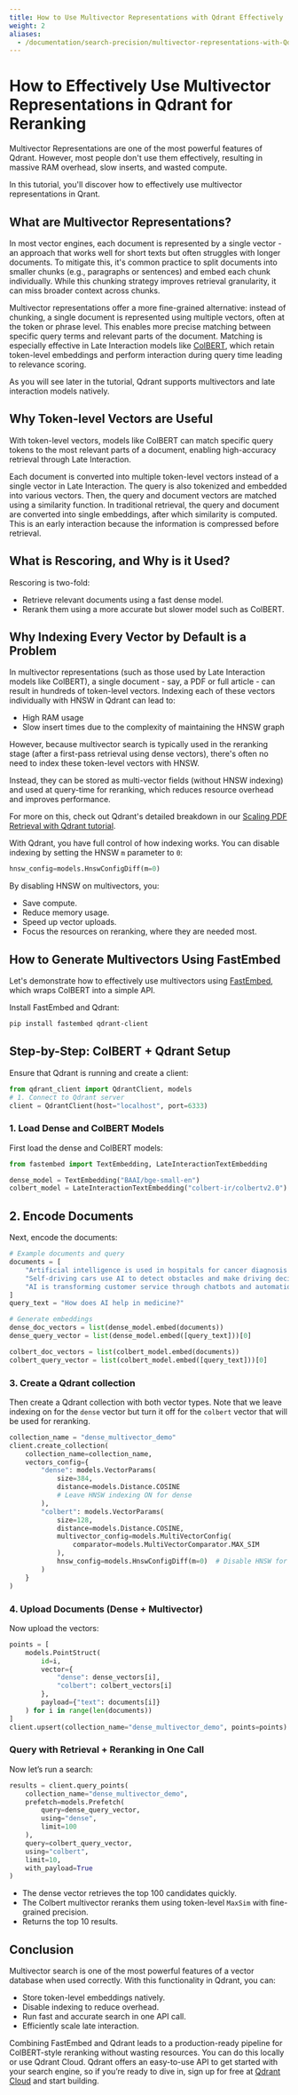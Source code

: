 ```yaml
---
title: How to Use Multivector Representations with Qdrant Effectively
weight: 2
aliases:
  - /documentation/search-precision/multivector-representations-with-Qdrant/
---
```

# How to Effectively Use Multivector Representations in Qdrant for Reranking
Multivector Representations are one of the most powerful features of Qdrant. However, most people don't use them effectively, resulting in massive RAM overhead, slow inserts, and wasted compute. 

In this tutorial, you'll discover how to effectively use multivector representations in Qrant. 

## What are Multivector Representations?
In most vector engines, each document is represented by a single vector - an approach that works well for short texts but often struggles with longer documents. To mitigate this, it's common practice to split documents into smaller chunks (e.g., paragraphs or sentences) and embed each chunk individually. While this chunking strategy improves retrieval granularity, it can miss broader context across chunks.

Multivector representations offer a more fine-grained alternative: instead of chunking, a single document is represented using multiple vectors, often at the token or phrase level. This enables more precise matching between specific query terms and relevant parts of the document. Matching is especially effective in Late Interaction models like [ColBERT](https://qdrant.tech/documentation/fastembed/fastembed-colbert/), which retain token-level embeddings and perform interaction during query time leading to relevance scoring.

As you will see later in the tutorial, Qdrant supports multivectors and late interaction models natively. 

## Why Token-level Vectors are Useful

With token-level vectors, models like ColBERT can match specific query tokens to the most relevant parts of a document, enabling high-accuracy retrieval through Late Interaction.

Each document is converted into multiple token-level vectors instead of a single vector in Late Interaction. The query is also tokenized and embedded into various vectors. Then, the query and document vectors are matched using a similarity function. In traditional retrieval, the query and document are converted into single embeddings, after which similarity is computed. This is an early interaction because the information is compressed before retrieval. 

## What is Rescoring, and Why is it Used?
Rescoring is two-fold:
- Retrieve relevant documents using a fast dense model. 
- Rerank them using a more accurate but slower model such as ColBERT.

## Why Indexing Every Vector by Default is a Problem
In multivector representations (such as those used by Late Interaction models like ColBERT), a single  document - say, a PDF or full article - can result in hundreds of token-level vectors. Indexing each of these vectors individually with HNSW in Qdrant can lead to:

- High RAM usage
- Slow insert times due to the complexity of maintaining the HNSW graph

However, because multivector search is typically used in the reranking stage (after a first-pass retrieval using dense vectors), there's often no need to index these token-level vectors with HNSW.

Instead, they can be stored as multi-vector fields (without HNSW indexing) and used at query-time for reranking, which reduces resource overhead and improves performance.

For more on this, check out Qdrant's detailed breakdown in our [Scaling PDF Retrieval with Qdrant tutorial](https://qdrant.tech/documentation/advanced-tutorials/pdf-retrieval-at-scale/#math-behind-the-scaling). 

With Qdrant, you have full control of how indexing works. You can disable indexing by setting the HNSW `m` parameter to `0`:
```python
hnsw_config=models.HnswConfigDiff(m=0)
```
By disabling HNSW on multivectors, you:
- Save compute. 
- Reduce memory usage.
- Speed up vector uploads. 
- Focus the resources on reranking, where they are needed most. 

## How to Generate Multivectors Using FastEmbed
Let's demonstrate how to effectively use multivectors using [FastEmbed](https://github.com/qdrant/fastembed), which wraps ColBERT into a simple API. 

Install FastEmbed and Qdrant:

```bash
pip install fastembed qdrant-client
```

## Step-by-Step: ColBERT + Qdrant Setup
Ensure that Qdrant is running and create a client:
```python
from qdrant_client import QdrantClient, models
# 1. Connect to Qdrant server
client = QdrantClient(host="localhost", port=6333)
```
### 1. Load Dense and ColBERT Models
First load the dense and ColBERT models:
```python
from fastembed import TextEmbedding, LateInteractionTextEmbedding

dense_model = TextEmbedding("BAAI/bge-small-en")
colbert_model = LateInteractionTextEmbedding("colbert-ir/colbertv2.0")
```

## 2. Encode Documents
Next, encode the documents: 
```python
# Example documents and query
documents = [
    "Artificial intelligence is used in hospitals for cancer diagnosis and treatment.",
    "Self-driving cars use AI to detect obstacles and make driving decisions.",
    "AI is transforming customer service through chatbots and automation."
]
query_text = "How does AI help in medicine?"

# Generate embeddings
dense_doc_vectors = list(dense_model.embed(documents))
dense_query_vector = list(dense_model.embed([query_text]))[0]

colbert_doc_vectors = list(colbert_model.embed(documents))
colbert_query_vector = list(colbert_model.embed([query_text]))[0]

```

### 3. Create a Qdrant collection
Then create a Qdrant collection with both vector types. Note that we leave indexing on for the `dense` vector but turn it off for the  `colbert` vector that will be used for reranking.
```python
collection_name = "dense_multivector_demo"
client.create_collection(
    collection_name=collection_name,
    vectors_config={
        "dense": models.VectorParams(
            size=384,
            distance=models.Distance.COSINE
            # Leave HNSW indexing ON for dense
        ),
        "colbert": models.VectorParams(
            size=128,
            distance=models.Distance.COSINE,
            multivector_config=models.MultiVectorConfig(
                comparator=models.MultiVectorComparator.MAX_SIM
            ),
            hnsw_config=models.HnswConfigDiff(m=0)  # Disable HNSW for reranking
        )
    }
)

```

### 4. Upload Documents (Dense + Multivector)
Now upload the vectors: 
```python
points = [
    models.PointStruct(
        id=i,
        vector={
            "dense": dense_vectors[i],
            "colbert": colbert_vectors[i]
        },
        payload={"text": documents[i]}
    ) for i in range(len(documents))
]
client.upsert(collection_name="dense_multivector_demo", points=points)

```

### Query with Retrieval + Reranking in One Call
Now let’s run a search:

```python
results = client.query_points(
    collection_name="dense_multivector_demo",
    prefetch=models.Prefetch(
        query=dense_query_vector,
        using="dense",
        limit=100
    ),
    query=colbert_query_vector,
    using="colbert",
    limit=10,
    with_payload=True
)

```

- The dense vector retrieves the top 100 candidates quickly.
- The Colbert multivector reranks them using token-level `MaxSim` with fine-grained precision.
- Returns the top 10 results. 

## Conclusion
Multivector search is one of the most powerful features of a vector database when used correctly. With this functionality in Qdrant, you can: 
- Store token-level embeddings natively. 
- Disable indexing to reduce overhead. 
- Run fast and accurate search in one API call. 
- Efficiently scale late interaction.

Combining FastEmbed and Qdrant leads to a production-ready pipeline for ColBERT-style reranking without wasting resources. You can do this locally or use Qdrant Cloud. Qdrant offers an easy-to-use API to get started with your search engine, so if you’re ready to dive in, sign up for free at [Qdrant Cloud](https://qdrant.tech/cloud/) and start building.


